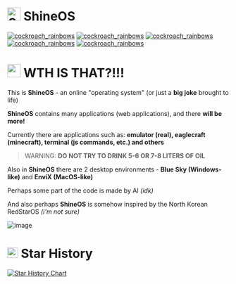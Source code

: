 # <a href="https://emoji.gg/emoji/97190-starrymoon"><img src="https://cdn3.emoji.gg/emojis/97190-starrymoon.png" width="30px" height="30px" alt="StarryMoon"></a> ShineOS
[![cockroach_rainbows](https://cdn3.emoji.gg/emojis/34027-cockroach-rainbows.gif)](https://emoji.gg/emoji/34027-cockroach-rainbows) [![cockroach_rainbows](https://cdn3.emoji.gg/emojis/34027-cockroach-rainbows.gif)](https://emoji.gg/emoji/34027-cockroach-rainbows) [![cockroach_rainbows](https://cdn3.emoji.gg/emojis/34027-cockroach-rainbows.gif)](https://emoji.gg/emoji/34027-cockroach-rainbows) [![cockroach_rainbows](https://cdn3.emoji.gg/emojis/34027-cockroach-rainbows.gif)](https://emoji.gg/emoji/34027-cockroach-rainbows) [![cockroach_rainbows](https://cdn3.emoji.gg/emojis/34027-cockroach-rainbows.gif)](https://emoji.gg/emoji/34027-cockroach-rainbows)

# <a href="https://emoji.gg/emoji/8208-shocked"><img src="https://cdn3.emoji.gg/emojis/8208-shocked.png" width="30px" height="30px" alt="shocked"></a> **WTH IS THAT?!!!**

This is **ShineOS** - an online "operating system" (or just a **big joke** brought to life)

**ShineOS** contains many applications (web applications), and there **will be more!**

Currently there are applications such as: **emulator (real), eaglecraft (minecraft), terminal (js commands, etc.) and others**

> WARNING: **DO NOT TRY TO DRINK 5-6 OR 7-8 LITERS OF OIL**
> 
Also in **ShineOS** there are 2 desktop environments - **Blue Sky (Windows-like)** and **EnviX (MacOS-like)**

Perhaps some part of the code is made by AI *(idk)*

And also perhaps **ShineOS** is somehow inspired by the North Korean RedStarOS *(i'm not sure)*

![image](https://github.com/user-attachments/assets/81974600-70bd-474c-a8f0-fa175be7198a)

# <a href="https://emoji.gg/emoji/7665-msp-fame-star-golden"><img src="https://cdn3.emoji.gg/emojis/7665-msp-fame-star-golden.png" width="24px" height="24px" alt="MSP_Fame_Star_Golden"></a> Star History
[![Star History Chart](https://api.star-history.com/svg?repos=Forbirdden/ShineOS&type=Date)](https://www.star-history.com/#Forbirdden/ShineOS&Date)
